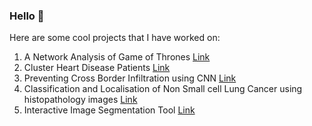 ### Hello 👋

Here are some cool projects that I have worked on:
1. A Network Analysis of Game of Thrones [Link](https://github.com/santos97/Game-of-Thrones-Network-Analysis/tree/main/Game-of-Thrones-Network-Analysis/A%20Network%20Analysis%20of%20Game%20of%20Thrones)
2. Cluster Heart Disease Patients [Link](https://github.com/santos97/Cluster-Heart-Disease)
3. Preventing Cross Border Infiltration using CNN [Link](https://github.com/santos97/CNN-Keras-TF-Surveillance-System)
4. Classification  and  Localisation  of  Non  Small  cell  Lung  Cancer  using  histopathology  images [Link](https://github.com/santos97/deep-NSCLC)
5. Interactive Image Segmentation Tool [Link](https://github.com/santos97/Interactive-image-segmentation)
